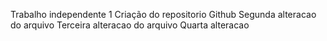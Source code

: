 Trabalho independente 1
Criação do repositorio Github
Segunda alteracao do arquivo
Terceira alteracao do arquivo
Quarta alteracao
